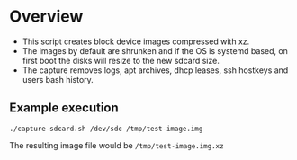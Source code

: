 # Overview

* This script creates block device images compressed with xz.
* The images by default are shrunken and if the OS is systemd based, on first boot the disks will resize to the new sdcard size.
* The capture removes logs, apt archives, dhcp leases, ssh hostkeys and users bash history.

## Example execution

`./capture-sdcard.sh /dev/sdc /tmp/test-image.img`

The resulting image file would be `/tmp/test-image.img.xz`
